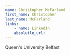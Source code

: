 ```yaml
---
name: Christopher McFarland
first_name: Christopher
last_name: McFarland
links:
	- name: LinkedIn
	absolutle_url:
---
```

Queen's University Belfast
